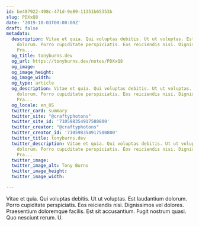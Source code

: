```yaml
---
id: be487922-498c-471d-9e89-11351b65353b
slug: PDXxQ8
date: '2019-10-03T00:00:00Z'
draft: false
metadata:
  description: Vitae et quia. Qui voluptas debitis. Ut ut voluptas. Est laudantium
    dolorum. Porro cupiditate perspiciatis. Eos reiciendis nisi. Dignissimos vel dolores.
    Pra...
  og_title: tonyburns.dev
  og_url: https://tonyburns.dev/notes/PDXxQ8
  og_image: 
  og_image_height: 
  og_image_width: 
  og_type: article
  og_description: Vitae et quia. Qui voluptas debitis. Ut ut voluptas. Est laudantium
    dolorum. Porro cupiditate perspiciatis. Eos reiciendis nisi. Dignissimos vel dolores.
    Pra...
  og_locale: en_US
  twitter_card: summary
  twitter_site: "@craftyphotons"
  twitter_site_id: '710598354917580800'
  twitter_creator: "@craftyphotons"
  twitter_creator_id: '710598354917580800'
  twitter_title: tonyburns.dev
  twitter_description: Vitae et quia. Qui voluptas debitis. Ut ut voluptas. Est laudantium
    dolorum. Porro cupiditate perspiciatis. Eos reiciendis nisi. Dignissimos vel dolores.
    Pra...
  twitter_image: 
  twitter_image_alt: Tony Burns
  twitter_image_height: 
  twitter_image_width: 

---
```


Vitae et quia. Qui voluptas debitis. Ut ut voluptas. Est laudantium dolorum. Porro cupiditate perspiciatis. Eos reiciendis nisi. Dignissimos vel dolores. Praesentium doloremque facilis. Est sit accusantium. Fugit nostrum quasi. Quo nesciunt rerum. U.

